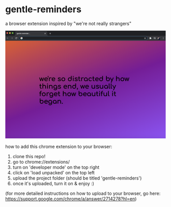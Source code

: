 # gentle-reminders
a browser extension inspired by "we're not really strangers"

<img src="gentlereminders.png" alt=" ">

how to add this chrome extension to your browser: 
1. clone this repo! 
2. go to chrome://extensions/ 
3. turn on 'developer mode' on the top right 
4. click on 'load unpacked' on the top left 
5. upload the project folder (should be titled 'gentle-reminders')
6. once it's uploaded, turn it on & enjoy :) 

(for more detailed instructions on how to upload to your browser, go here: https://support.google.com/chrome/a/answer/2714278?hl=en) 
